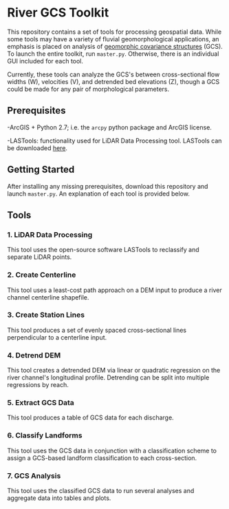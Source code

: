 # River GCS Toolkit

This repository contains a set of tools for processing geospatial data. While some tools may have a variety of fluvial geomorphological applications, an emphasis is placed on analysis of [geomorphic covariance structures](http://pasternack.ucdavis.edu/research/projects/geomorphic-covariance-structures/) (GCS). To launch the entire toolkit, run `master.py`. Otherwise, there is an individual GUI included for each tool.

Currently, these tools can analyze the GCS's between cross-sectional flow widths (W), velocities (V), and detrended bed elevations (Z), though a GCS could be made for any pair of morphological parameters.
## Prerequisites

-ArcGIS + Python 2.7; i.e. the `arcpy` python package and ArcGIS license.

-LASTools: functionality used for LiDAR Data Processing tool. LASTools can be downloaded [here](https://rapidlasso.com/lastools/).

## Getting Started

After installing any missing prerequisites, download this repository and launch `master.py`. An explanation of each tool is provided below.


## Tools

### 1. LiDAR Data Processing

This tool uses the open-source software LASTools to reclassify and separate LiDAR points.

### 2. Create Centerline

This tool uses a least-cost path approach on a DEM input to produce a river channel centerline shapefile.

### 3. Create Station Lines

This tool produces a set of evenly spaced cross-sectional lines perpendicular to a centerline input.

### 4. Detrend DEM

This tool creates a detrended DEM via linear or quadratic regression on the river channel's longitudinal profile. Detrending can be split into multiple regressions by reach.

### 5. Extract GCS Data

This tool produces a table of GCS data for each discharge.

### 6. Classify Landforms

This tool uses the GCS data in conjunction with a classification scheme to assign a GCS-based landform classification to each cross-section.

### 7. GCS Analysis

This tool uses the classified GCS data to run several analyses and aggregate data into tables and plots.